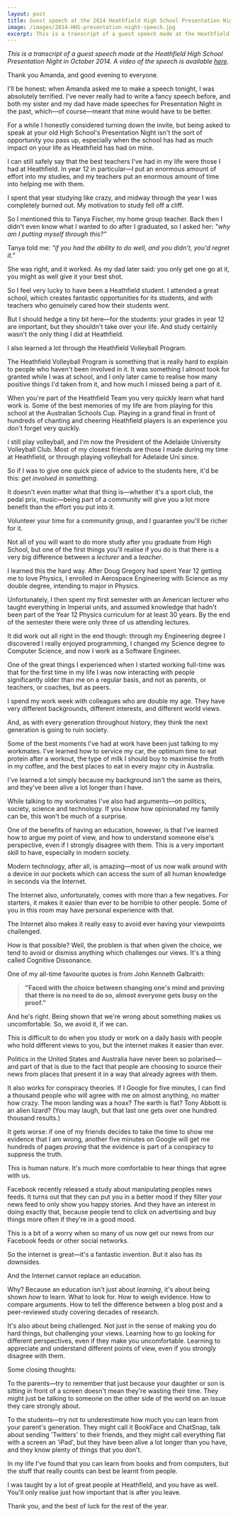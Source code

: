 ```yaml
---
layout: post
title: Guest speech at the 2014 Heathfield High School Presentation Night
image: /images/2014-HHS-presentation-night-speech.jpg
excerpt: This is a transcript of a guest speech made at the Heathfield High School Presentation Night in October 2014. A video of the speech is available [here](https://www.youtube.com/watch?v=PSGr-ekeNFw).
---
```


_This is a transcript of a guest speech made at the Heathfield High School Presentation Night in October 2014. A video of the speech is available [here](https://www.youtube.com/watch?v=PSGr-ekeNFw)._

Thank you Amanda, and good evening to everyone.

I'll be honest: when Amanda asked me to make a speech tonight, I was absolutely terrified. I've never really had to write a fancy speech before, and both my sister and my dad have made speeches for Presentation Night in the past, which—of course—meant that mine would have to be better.

For a while I honestly considered turning down the invite, but being asked to speak at your old High School's Presentation Night isn't the sort of opportunity you pass up,  especially when the school has had as much impact on your life as Heathfield has had on mine.

I can still safely say that the best teachers I've had in my life were those I had at Heathfield. In year 12 in particular—I put an enormous amount of effort into my studies, and my teachers put an enormous amount of time into helping me with them.

I spent that year studying like crazy, and midway through the year I was completely burned out. My motivation to study fell off a cliff.

So I mentioned this to Tanya Fischer, my home group teacher. Back then I didn't even know what I wanted to do after I graduated, so I asked her: _"why am I putting myself through this?"_

Tanya told me: _"if you had the ability to do well, and you didn't, you'd regret it."_

She was right, and it worked. As my dad later said: you only get one go at it, you might as well give it your best shot.

So I feel very lucky to have been a Heathfield student. I attended a great school, which creates fantastic opportunities for its students, and with teachers who genuinely cared how their students went.

But I should hedge a tiny bit here—for the students: your grades in year 12 are important, but they shouldn't take over your life. And study certainly wasn't the only thing I did at Heathfield.

I also learned a lot through the Heathfield Volleyball Program.

The Heathfield Volleyball Program is something that is really hard to explain to people who haven't been involved in it. It was something I almost took for granted while I was at school, and I only later came to realise how many positive things I'd taken from it, and how much I missed being a part of it.

When you're part of the Heathfield Team you very quickly learn what hard work is. Some of the best memories of my life are from playing for this school at the Australian Schools Cup. Playing in a grand final in front of hundreds of chanting and cheering Heathfield players is an experience you don't forget very quickly.

I still play volleyball, and I'm now the President of the Adelaide University Volleyball Club. Most of my closest friends are those I made during my time at Heathfield, or through playing volleyball for Adelaide Uni since.

So if I was to give one quick piece of advice to the students here, it'd be this: _get involved in something_.

It doesn't even matter what that thing is—whether it's a sport club, the pedal prix, music—being part of a community will give you a lot more benefit than the effort you put into it.

Volunteer your time for a community group, and I guarantee you'll be richer for it.

Not all of you will want to do more study after you graduate from High School, but one of the first things you'll realise if you do is that there is a very big difference between a _lecturer_ and a _teacher_.

I learned this the hard way. After Doug Gregory had spent Year 12 getting me to love Physics, I enrolled in Aerospace Engineering with Science as my double degree, intending to major in Physics.

Unfortunately, I then spent my first semester with an American lecturer who taught everything in Imperial units, and assumed knowledge that hadn't been part of the Year 12 Physics curriculum for at least 30 years. By the end of the semester there were only three of us attending lectures.

It did work out all right in the end though: through my Engineering degree I discovered I really enjoyed programming, I changed my Science degree to Computer Science, and now I work as a Software Engineer.

One of the great things I experienced when I started working full-time was that for the first time in my life I was now interacting with people significantly older than me on a regular basis, and not as parents, or teachers, or coaches, but as peers.

I spend my work week with colleagues who are double my age. They have very different backgrounds, different interests, and different world views.

And, as with every generation throughout history, they think the next generation is going to ruin society.

Some of the best moments I've had at work have been just talking to my workmates. I've learned how to service my car, the optimum time to eat protein after a workout, the type of milk I should buy to maximise the froth in my coffee, and the best places to eat in every major city in Australia.

I've learned a lot simply because my background isn't the same as theirs, and they've been alive a lot longer than I have.

While talking to my workmates I've also had arguments—on politics, society, science and technology. If you know how opinionated my family can be, this won't be much of a surprise.

One of the benefits of having an education, however, is that I've learned how to argue my point of view, and how to understand someone else's perspective, even if I strongly disagree with them. This is a very important skill to have, especially in modern society.

Modern technology, after all, is amazing—most of us now walk around with a device in our pockets which can access the sum of all human knowledge in seconds via the Internet.

The Internet also, unfortunately, comes with more than a few negatives. For starters, it makes it easier than ever to be horrible to other people. Some of you in this room may have personal experience with that.

The Internet also makes it really easy to avoid ever having your viewpoints challenged.

How is that possible? Well, the problem is that when given the choice, we tend to avoid or dismiss anything which challenges our views. It's a thing called Cognitive Dissonance.

One of my all-time favourite quotes is from John Kenneth Galbraith:

>**"Faced with the choice between changing one's mind and proving that there is no need to do so, almost everyone gets busy on the proof."**

And he's right. Being shown that we're wrong about something makes us uncomfortable. So, we avoid it, if we can.

This is difficult to do when you study or work on a daily basis with people who hold different views to you, but the internet makes it easier than ever.

Politics in the United States and Australia have never been so polarised—and part of that is due to the fact that people are choosing to source their news from places that present it in a way that already agrees with them.

It also works for conspiracy theories. If I Google for five minutes, I can find a thousand people who will agree with me on almost anything, no matter how crazy. The moon landing was a hoax? The earth is flat? Tony Abbott is an alien lizard? (You may laugh, but that last one gets over one hundred thousand results.)

It gets worse: if one of my friends decides to take the time to show me evidence that I am wrong, another five minutes on Google will get me hundreds of pages _proving_ that the evidence is part of a conspiracy to suppress the truth.

This is human nature. It's much more comfortable to hear things that agree with us.

Facebook recently released a study about manipulating peoples news feeds. It turns out that they can put you in a better mood if they filter your news feed to only show you happy stories. And they have an interest in doing exactly that, because people tend to click on advertising and buy things more often if they're in a good mood.

This is a bit of a worry when so many of us now get our news from our Facebook feeds or other social networks.

So the internet is great—it's a fantastic invention. But it also has its downsides.

And the Internet cannot replace an education.

Why? Because an education isn't just about _learning_, it's about being shown _how_ to learn. What to look for. How to weigh evidence. How to compare arguments. How to tell the difference between a blog post and a peer-reviewed study covering decades of research.

It's also about being challenged. Not just in the sense of making you do hard things, but challenging your views. Learning how to go looking for different perspectives, even if they make you uncomfortable. Learning to appreciate and understand different points of view, even if you strongly disagree with them.

Some closing thoughts:

To the parents—try to remember that just because your daughter or son is sitting in front of a screen doesn't mean they're wasting their time. They might just be talking to someone on the other side of the world on an issue they care strongly about.

To the students—try not to underestimate how much you can learn from your parent's generation. They might call it BookFace and ChatSnap, talk about sending 'Twitters' to their friends, and they might call everything flat with a screen an 'iPad', but they have been alive a lot longer than you have, and they know plenty of things that you don't.

In my life I've found that you can learn from books and from computers, but the stuff that really counts can best be learnt from people.

I was taught by a lot of great people at Heathfield, and you have as well. You'll only realise just how important that is after you leave.

Thank you, and the best of luck for the rest of the year.